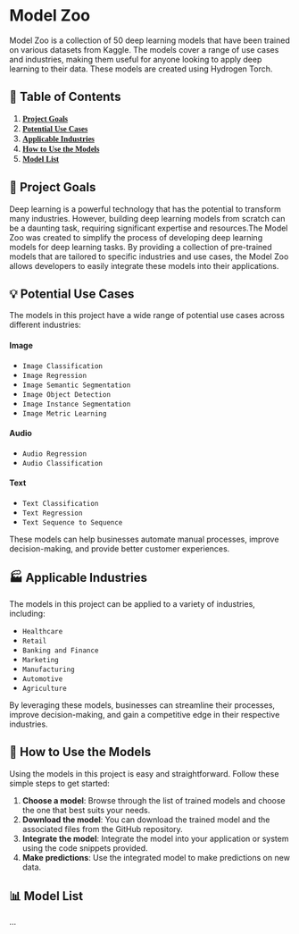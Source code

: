 
# Model Zoo

Model Zoo is a collection of 50 deep learning models that have been trained on various datasets from Kaggle. The models cover a range of use cases and industries, making them useful for anyone looking to apply deep learning to their data. These models are created using Hydrogen Torch.

## 📝 Table of Contents
1. [<font face="Lucida Handwriting"><b> Project Goals</b></font>](#1-project-goals)
2. [<font face="Lucida Handwriting"><b> Potential Use Cases</b></font>](#2-potential-use-cases)
3. [<font face="Lucida Handwriting"><b> Applicable Industries</b></font>](#3-applicable-industries)
4. [<font face="Lucida Handwriting"><b> How to Use the Models</b></font>](#4-how-to-use-the-models)
5. [<font face="Lucida Handwriting"><b> Model List</b></font>](#5-model-list)

## 🎯 Project Goals<a name="1-project-goals"></a>

Deep learning is a powerful technology that has the potential to transform many industries. However, building deep learning models from scratch can be a daunting task, requiring significant expertise and resources.The Model Zoo was created to simplify the process of developing deep learning models for deep learning tasks. By providing a collection of pre-trained models that are tailored to specific industries and use cases, the Model Zoo allows developers to easily integrate these models into their applications.

## 💡 Potential Use Cases<a name="2-potential-use-cases"></a>

The models in this project have a wide range of potential use cases across different industries:

#### Image
- `Image Classification`
- `Image Regression`
- `Image Semantic Segmentation`
- `Image Object Detection`
- `Image Instance Segmentation`
- `Image Metric Learning`

#### Audio
- `Audio Regression`
- `Audio Classification`

#### Text
- `Text Classification`
- `Text Regression`
- `Text Sequence to Sequence`

These models can help businesses automate manual processes, improve decision-making, and provide better customer experiences.

## 🏭 Applicable Industries<a name="3-applicable-industries"></a>

The models in this project can be applied to a variety of industries, including:
- `Healthcare`
- `Retail`
- `Banking and Finance`
- `Marketing`
- `Manufacturing`
- `Automotive`
- `Agriculture`

By leveraging these models, businesses can streamline their processes, improve decision-making, and gain a competitive edge in their respective industries.

## 🤖 How to Use the Models<a name="4-how-to-use-the-models"></a>

Using the models in this project is easy and straightforward. Follow these simple steps to get started:
1. **Choose a model**: Browse through the list of trained models and choose the one that best suits your needs.
2. **Download the model**: You can download the trained model and the associated files from the GitHub repository.
3. **Integrate the model**: Integrate the model into your application or system using the code snippets provided.
4. **Make predictions**: Use the integrated model to make predictions on new data.

## 📊 Model List<a name="5-model-list"></a>
...

